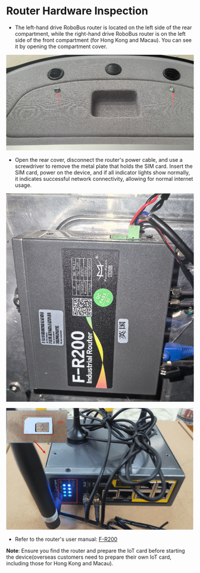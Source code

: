 # Router Hardware Inspection

- The left-hand drive RoboBus router is located on the left side of the rear compartment, while the right-hand drive RoboBus router is on the left side of the front compartment (for Hong Kong and Macau). You can see it by opening the compartment cover.

![covers](./image/covers.png)

- Open the rear cover, disconnect the router's power cable, and use a screwdriver to remove the metal plate that holds the SIM card. Insert the SIM card, power on the device, and if all indicator lights show normally, it indicates successful network connectivity, allowing for normal internet usage.

![routers](./image/routers.png)

![robobus-router](./image/robobus-router.png)

- Refer to the router's user manual:  [F-R200](./image/F-R200.pdf)

**Note**: Ensure you find the router and prepare the IoT card before starting the device(overseas customers need to prepare their own IoT card, including those for Hong Kong and Macau).
